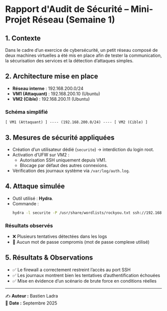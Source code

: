 # Rapport d'Audit de Sécurité – Mini-Projet Réseau (Semaine 1)

## 1. Contexte
Dans le cadre d’un exercice de cybersécurité, un petit réseau composé de deux machines virtuelles a été mis en place afin de tester la communication, la sécurisation des services et la détection d’attaques simples.

## 2. Architecture mise en place
- **Réseau interne** : 192.168.200.0/24  
- **VM1 (Attaquant)** : 192.168.200.10 (Ubuntu)  
- **VM2 (Cible)** : 192.168.200.11 (Ubuntu)  

### Schéma simplifié
```
[ VM1 (Attaquant) ] ---- (192.168.200.0/24) ---- [ VM2 (Cible) ]
```

## 3. Mesures de sécurité appliquées
- Création d’un utilisateur dédié (`securite`) → interdiction du login root.  
- Activation d’UFW sur VM2 :
  - Autorisation SSH uniquement depuis VM1.  
  - Blocage par défaut des autres connexions.  
- Vérification des journaux système via `/var/log/auth.log`.  

## 4. Attaque simulée
- Outil utilisé : **Hydra**.  
- Commande :
  ```bash
  hydra -l securite -P /usr/share/wordlists/rockyou.txt ssh://192.168.200.11

### Résultats observés
- ❌ Plusieurs tentatives détectées dans les logs  
- 🔑 Aucun mot de passe compromis (mot de passe complexe utilisé)  

## 5. Résultats & Observations
- ✅ Le firewall a correctement restreint l’accès au port SSH  
- ✅ Les journaux montrent bien les tentatives d’authentification échouées  
- ✅ Mise en évidence d’un scénario de brute force en conditions réelles  

---
✍️ **Auteur :** Bastien Ladra  
📅 **Date :** Septembre 2025

